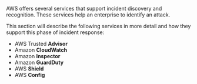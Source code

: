 AWS offers several services that support incident discovery and recognition. These services help an enterprise to identify an attack.

This section will describe the following services in more detail and how they support this phase of incident response:
- AWS Trusted **Advisor**
- Amazon **CloudWatch**
- Amazon **Inspector**
- Amazon **GuardDuty**
- AWS **Shield**
- AWS **Config**
